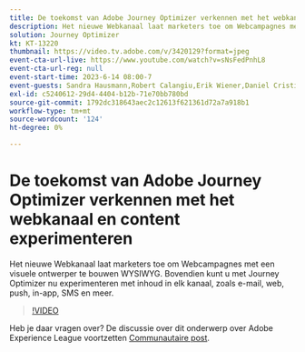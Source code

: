 ```yaml
---
title: De toekomst van Adobe Journey Optimizer verkennen met het webkanaal en content experimenteren
description: Het nieuwe Webkanaal laat marketers toe om Webcampagnes met een visuele ontwerper te bouwen WYSIWYG. Bovendien kunt u met Journey Optimizer nu experimenteren met inhoud in elk kanaal, zoals e-mail, web, push, in-app, SMS en meer.
solution: Journey Optimizer
kt: KT-13220
thumbnail: https://video.tv.adobe.com/v/3420129?format=jpeg
event-cta-url-live: https://www.youtube.com/watch?v=sNsFedPnhL8
event-cta-url-reg: null
event-start-time: 2023-6-14 08:00-7
event-guests: Sandra Hausmann,Robert Calangiu,Erik Wiener,Daniel Cristian Popescu
exl-id: c5240612-29d4-4404-b12b-71e70bb780bd
source-git-commit: 1792dc318643aec2c12613f621361d72a7a918b1
workflow-type: tm+mt
source-wordcount: '124'
ht-degree: 0%

---
```


# De toekomst van Adobe Journey Optimizer verkennen met het webkanaal en content experimenteren

Het nieuwe Webkanaal laat marketers toe om Webcampagnes met een visuele ontwerper te bouwen WYSIWYG. Bovendien kunt u met Journey Optimizer nu experimenteren met inhoud in elk kanaal, zoals e-mail, web, push, in-app, SMS en meer.

>[!VIDEO](https://video.tv.adobe.com/v/3420129/?learn=on)

Heb je daar vragen over? De discussie over dit onderwerp over Adobe Experience League voortzetten [Communautaire post](https://experienceleaguecommunities.adobe.com/t5/journey-optimizer-discussions/experience-league-live-post-session-discussion-explore-the/m-p/599366#M121).
